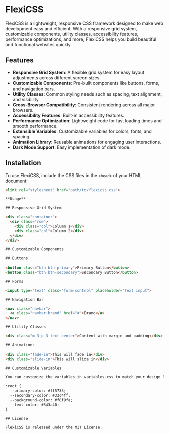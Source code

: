 # FlexiCSS

FlexiCSS is a lightweight, responsive CSS framework designed to make web development easy and efficient. With a responsive grid system, customizable components, utility classes, accessibility features, performance optimizations, and more, FlexiCSS helps you build beautiful and functional websites quickly.

## Features

- **Responsive Grid System**: A flexible grid system for easy layout adjustments across different screen sizes.
- **Customizable Components**: Pre-built components like buttons, forms, and navigation bars.
- **Utility Classes**: Common styling needs such as spacing, text alignment, and visibility.
- **Cross-Browser Compatibility**: Consistent rendering across all major browsers.
- **Accessibility Features**: Built-in accessibility features.
- **Performance Optimization**: Lightweight code for fast loading times and smooth performance.
- **Extensible Variables**: Customizable variables for colors, fonts, and spacing.
- **Animation Library**: Reusable animations for engaging user interactions.
- **Dark Mode Support**: Easy implementation of dark mode.

## Installation

To use FlexiCSS, include the CSS files in the `<head>` of your HTML document:

```html
<link rel="stylesheet" href="path/to/flexicss.css">

**Usage**

## Responsive Grid System

<div class="container">
  <div class="row">
    <div class="col">Column 1</div>
    <div class="col">Column 2</div>
  </div>
</div>

## Customizable Components

## Buttons

<button class="btn btn-primary">Primary Button</button>
<button class="btn btn-secondary">Secondary Button</button>

## Forms

<input type="text" class="form-control" placeholder="Text input">

## Navigation Bar

<nav class="navbar">
  <a class="navbar-brand" href="#">Brand</a>
</nav>

## Utility Classes

<div class="m-3 p-3 text-center">Content with margin and padding</div>

## Animations

<div class="fade-in">This will fade in</div>
<div class="slide-in">This will slide in</div>

## Customizable Variables

You can customize the variables in variables.css to match your design language.

:root {
  --primary-color: #ff5733;
  --secondary-color: #33c4ff;
  --background-color: #f8f9fa;
  --text-color: #343a40;
}

## License

FlexiCSS is released under the MIT License.
